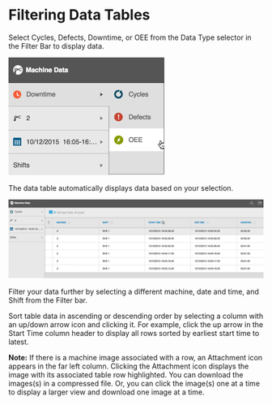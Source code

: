 # Filtering Data Tables

 Select Cycles, Defects, Downtime, or OEE from the Data Type selector in the Filter Bar to display data.
   
   ![](dataTabFilter3.png)
   
   The data table automatically displays data based on your selection. 
   
   ![](dataTabCycleExample2_5_25_16.png)
   
   Filter your data further by selecting a different machine, date and time, and Shift from the Filter bar.
   
   Sort table data in ascending or descending order by selecting a column with an up/down arrow icon and clicking it. For example, click the up arrow in the Start Time column header to display all rows sorted by earliest start time to latest.
   
   **Note:** If there is a machine image associated with a row, an Attachment icon appears in the far left column. Clicking the Attachment icon displays the image with its associated table row highlighted. You can download the images(s) in a compressed file. Or, you can click the image(s) one at a time to display a larger view and download one image at a time.
   
   
